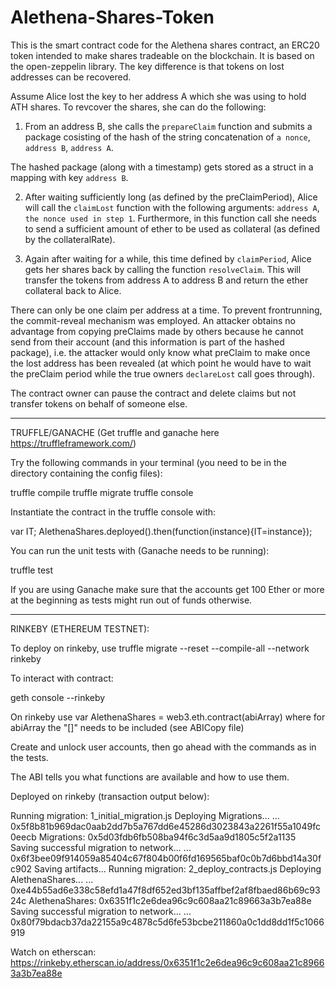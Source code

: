 # Alethena-Shares-Token
This is the smart contract code for the Alethena shares contract, an ERC20 token intended to make shares tradeable on the blockchain.
It is based on the open-zeppelin library. The key difference is that tokens on lost addresses can be recovered.

Assume Alice lost the key to her address A which she was using to hold ATH shares.
To revcover the shares, she can do the following:

1. From an address B, she calls the `prepareClaim` function and submits a package cosisting of the hash of the string concatenation of 
    `a nonce`,
    `address B`,
    `address A`.

The hashed package (along with a timestamp) gets stored as a struct in a mapping with key `address B`.

2. After waiting sufficiently long (as defined by the preClaimPeriod), Alice will call the `claimLost` function with the following arguments:
    `address A`,
    `the nonce used in step 1`.
Furthermore, in this function call she needs to send a sufficient amount of ether to be used as collateral (as defined by the collateralRate).

3. Again after waiting for a while, this time defined by `claimPeriod`, Alice gets her shares back by calling the function `resolveClaim`.
This will transfer the tokens from address A to address B and return the ether collateral back to Alice.

There can only be one claim per address at a time. To prevent frontrunning, the commit-reveal mechanism was employed.
An attacker obtains no advantage from copying preClaims made by others because he cannot send from their account (and this information is part of the hashed package), i.e. the attacker would only know what preClaim to make once the lost address has been revealed (at which point he would have to wait the preClaim period while the true owners `declareLost` call goes through).

The contract owner can pause the contract and delete claims but not transfer tokens on behalf of someone else.


-----------------------------------------------------------------------------------------------
TRUFFLE/GANACHE
(Get truffle and ganache here https://truffleframework.com/)

Try the following commands in your terminal (you need to be in the directory containing the config files):

truffle compile
truffle migrate
truffle console

Instantiate the contract in the truffle console with:

var IT;
AlethenaShares.deployed().then(function(instance){IT=instance});

You can run the unit tests with (Ganache needs to be running):

truffle test

If you are using Ganache make sure that the accounts get 100 Ether or more at the beginning as tests might run out of funds otherwise.

------------------------------------------------
RINKEBY (ETHEREUM TESTNET):

To deploy on rinkeby, use truffle migrate --reset --compile-all --network rinkeby

To interact with contract:

geth console --rinkeby

On rinkeby use var AlethenaShares = web3.eth.contract(abiArray)
where for abiArray the "[]" needs to be included (see ABICopy file)

Create and unlock user accounts, then go ahead with the commands as in the tests.

The ABI tells you what functions are available and how to use them. 

Deployed on rinkeby (transaction output below):

Running migration: 1_initial_migration.js
  Deploying Migrations...
  ... 0x5f8b81b969dac0aab2dd7b5a767dd6e45286d3023843a2261f55a1049fc0eecb
  Migrations: 0x5d03fdb6fb508ba94f6c3d5aa9d1805c5f2a1135
Saving successful migration to network...
  ... 0x6f3bee09f914059a85404c67f804b00f6fd169565baf0c0b7d6bbd14a30fc902
Saving artifacts...
Running migration: 2_deploy_contracts.js
  Deploying AlethenaShares...
  ... 0xe44b55ad6e338c58efd1a47f8df652ed3bf135affbef2af8fbaed86b69c9324c
  AlethenaShares: 0x6351f1c2e6dea96c9c608aa21c89663a3b7ea88e
Saving successful migration to network...
  ... 0x80f79bdacb37da22155a9c4878c5d6fe53bcbe211860a0c1dd8dd1f5c1066919

  Watch on etherscan: https://rinkeby.etherscan.io/address/0x6351f1c2e6dea96c9c608aa21c89663a3b7ea88e